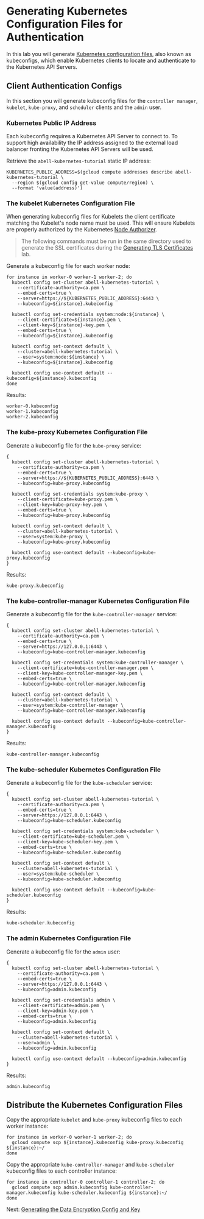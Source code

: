 # Generating Kubernetes Configuration Files for Authentication

In this lab you will generate [Kubernetes configuration files](https://kubernetes.io/docs/concepts/configuration/organize-cluster-access-kubeconfig/), also known as kubeconfigs, which enable Kubernetes clients to locate and authenticate to the Kubernetes API Servers.

## Client Authentication Configs

In this section you will generate kubeconfig files for the `controller manager`, `kubelet`, `kube-proxy`, and `scheduler` clients and the `admin` user.

### Kubernetes Public IP Address

Each kubeconfig requires a Kubernetes API Server to connect to. To support high availability the IP address assigned to the external load balancer fronting the Kubernetes API Servers will be used.

Retrieve the `abell-kubernetes-tutorial` static IP address:

```
KUBERNETES_PUBLIC_ADDRESS=$(gcloud compute addresses describe abell-kubernetes-tutorial \
  --region $(gcloud config get-value compute/region) \
  --format 'value(address)')
```

### The kubelet Kubernetes Configuration File

When generating kubeconfig files for Kubelets the client certificate matching the Kubelet's node name must be used. This will ensure Kubelets are properly authorized by the Kubernetes [Node Authorizer](https://kubernetes.io/docs/admin/authorization/node/).

> The following commands must be run in the same directory used to generate the SSL certificates during the [Generating TLS Certificates](04-certificate-authority.md) lab.

Generate a kubeconfig file for each worker node:

```
for instance in worker-0 worker-1 worker-2; do
  kubectl config set-cluster abell-kubernetes-tutorial \
    --certificate-authority=ca.pem \
    --embed-certs=true \
    --server=https://${KUBERNETES_PUBLIC_ADDRESS}:6443 \
    --kubeconfig=${instance}.kubeconfig

  kubectl config set-credentials system:node:${instance} \
    --client-certificate=${instance}.pem \
    --client-key=${instance}-key.pem \
    --embed-certs=true \
    --kubeconfig=${instance}.kubeconfig

  kubectl config set-context default \
    --cluster=abell-kubernetes-tutorial \
    --user=system:node:${instance} \
    --kubeconfig=${instance}.kubeconfig

  kubectl config use-context default --kubeconfig=${instance}.kubeconfig
done
```

Results:

```
worker-0.kubeconfig
worker-1.kubeconfig
worker-2.kubeconfig
```

### The kube-proxy Kubernetes Configuration File

Generate a kubeconfig file for the `kube-proxy` service:

```
{
  kubectl config set-cluster abell-kubernetes-tutorial \
    --certificate-authority=ca.pem \
    --embed-certs=true \
    --server=https://${KUBERNETES_PUBLIC_ADDRESS}:6443 \
    --kubeconfig=kube-proxy.kubeconfig

  kubectl config set-credentials system:kube-proxy \
    --client-certificate=kube-proxy.pem \
    --client-key=kube-proxy-key.pem \
    --embed-certs=true \
    --kubeconfig=kube-proxy.kubeconfig

  kubectl config set-context default \
    --cluster=abell-kubernetes-tutorial \
    --user=system:kube-proxy \
    --kubeconfig=kube-proxy.kubeconfig

  kubectl config use-context default --kubeconfig=kube-proxy.kubeconfig
}
```

Results:

```
kube-proxy.kubeconfig
```

### The kube-controller-manager Kubernetes Configuration File

Generate a kubeconfig file for the `kube-controller-manager` service:

```
{
  kubectl config set-cluster abell-kubernetes-tutorial \
    --certificate-authority=ca.pem \
    --embed-certs=true \
    --server=https://127.0.0.1:6443 \
    --kubeconfig=kube-controller-manager.kubeconfig

  kubectl config set-credentials system:kube-controller-manager \
    --client-certificate=kube-controller-manager.pem \
    --client-key=kube-controller-manager-key.pem \
    --embed-certs=true \
    --kubeconfig=kube-controller-manager.kubeconfig

  kubectl config set-context default \
    --cluster=abell-kubernetes-tutorial \
    --user=system:kube-controller-manager \
    --kubeconfig=kube-controller-manager.kubeconfig

  kubectl config use-context default --kubeconfig=kube-controller-manager.kubeconfig
}
```

Results:

```
kube-controller-manager.kubeconfig
```


### The kube-scheduler Kubernetes Configuration File

Generate a kubeconfig file for the `kube-scheduler` service:

```
{
  kubectl config set-cluster abell-kubernetes-tutorial \
    --certificate-authority=ca.pem \
    --embed-certs=true \
    --server=https://127.0.0.1:6443 \
    --kubeconfig=kube-scheduler.kubeconfig

  kubectl config set-credentials system:kube-scheduler \
    --client-certificate=kube-scheduler.pem \
    --client-key=kube-scheduler-key.pem \
    --embed-certs=true \
    --kubeconfig=kube-scheduler.kubeconfig

  kubectl config set-context default \
    --cluster=abell-kubernetes-tutorial \
    --user=system:kube-scheduler \
    --kubeconfig=kube-scheduler.kubeconfig

  kubectl config use-context default --kubeconfig=kube-scheduler.kubeconfig
}
```

Results:

```
kube-scheduler.kubeconfig
```

### The admin Kubernetes Configuration File

Generate a kubeconfig file for the `admin` user:

```
{
  kubectl config set-cluster abell-kubernetes-tutorial \
    --certificate-authority=ca.pem \
    --embed-certs=true \
    --server=https://127.0.0.1:6443 \
    --kubeconfig=admin.kubeconfig

  kubectl config set-credentials admin \
    --client-certificate=admin.pem \
    --client-key=admin-key.pem \
    --embed-certs=true \
    --kubeconfig=admin.kubeconfig

  kubectl config set-context default \
    --cluster=abell-kubernetes-tutorial \
    --user=admin \
    --kubeconfig=admin.kubeconfig

  kubectl config use-context default --kubeconfig=admin.kubeconfig
}
```

Results:

```
admin.kubeconfig
```


## 

## Distribute the Kubernetes Configuration Files

Copy the appropriate `kubelet` and `kube-proxy` kubeconfig files to each worker instance:

```
for instance in worker-0 worker-1 worker-2; do
  gcloud compute scp ${instance}.kubeconfig kube-proxy.kubeconfig ${instance}:~/
done
```

Copy the appropriate `kube-controller-manager` and `kube-scheduler` kubeconfig files to each controller instance:

```
for instance in controller-0 controller-1 controller-2; do
  gcloud compute scp admin.kubeconfig kube-controller-manager.kubeconfig kube-scheduler.kubeconfig ${instance}:~/
done
```

Next: [Generating the Data Encryption Config and Key](06-data-encryption-keys.md)
